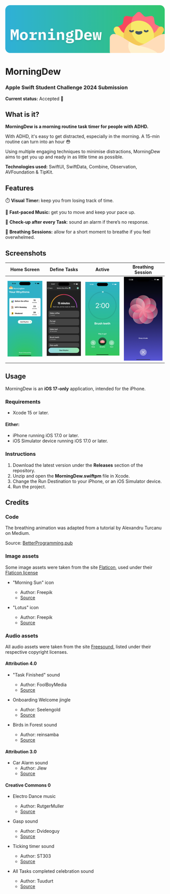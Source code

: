 <img src="GitHub Resources/Header.png" alt="App Header Image">

# MorningDew
### Apple Swift Student Challenge 2024 Submission
**Current status:** 
Accepted :tada:

## What is it?
**MorningDew is a morning routine task timer for people with ADHD.**

With ADHD, it's easy to get distracted, especially in the morning. A 15-min routine can turn into an hour :flushed:

Using multiple engaging techniques to minimise distractions, MorningDew aims to get you up and ready in as little time as possible.

**Technologies used:** SwiftUI, SwiftData, Combine, Observation, AVFoundation & TipKit.

## Features

:stopwatch: **Visual Timer:** keep you from losing track of time.

:musical_note: **Fast-paced Music:** get you to move and keep your pace up.

:rotating_light: **Check-up after every Task**: sound an alarm if there’s no response.

:lotus_position: **Breathing Sessions:** allow for a short moment to breathe if you feel overwhelmed.

## Screenshots

| Home Screen | Define Tasks | Active | Breathing Session |
| ------------- | ------------- | ------------- | ------------- |
| <img src="GitHub Resources/Screenshots/HomeScreen.png" width="236" alt="Home Screen View"> | <img src="GitHub Resources/Screenshots/Detail.png" width="236" alt="Rhythm Detail View"> | <img src="GitHub Resources/Screenshots/Active.png" width="236" alt="Rhythm when Active View"> |  <img src="GitHub Resources/Screenshots/Breathe.png" width="236" alt="Breathing Session View">  |

## Usage
MorningDew is an **iOS 17-only** application, intended for the iPhone.

### Requirements
- Xcode 15 or later.
#### Either:
- iPhone running iOS 17.0 or later.
- iOS Simulator device running iOS 17.0 or later.

### Instructions
1. Download the latest version under the **Releases** section of the repository.
2. Unzip and open the **MorningDew.swiftpm** file in Xcode.
3. Change the Run Destination to your iPhone, or an iOS Simulator device.
4. Run the project.


## Credits

### Code
The breathing animation was adapted from a tutorial by Alexandru Turcanu on Medium.

Source: [BetterProgramming.pub](https://betterprogramming.pub/recreating-apples-breathing-animation-in-swiftui-part-1-3848c5558fb6)

### Image assets
Some image assets were taken from the site [Flaticon](https://www.flaticon.com/), used under their [Flaticon license](https://www.freepikcompany.com/legal#nav-flaticon)

- "Morning Sun" icon 
  - Author: Freepik
  - [Source](https://www.flaticon.com/free-icon/dawn_10910606?term=sunrise+sun&page=1&position=77&origin=tag&related_id=10910606)

- "Lotus" icon
  - Author: Freepik
  - [Source](https://www.flaticon.com/free-icon/lotus_2982182?term=yoga&related_id=2982182)

### Audio assets
All audio assets were taken from the site [Freesound](https://freesound.org/), listed under their respective copyright licenses.

#### Attribution 4.0

- "Task Finished" sound
  - Author: FoolBoyMedia
  - [Source](https://freesound.org/people/FoolBoyMedia/sounds/352661/)

- Onboarding Welcome jingle
  - Author: Seelengold
  - [Source](https://freesound.org/people/Seelengold/sounds/682790/)

- Birds in Forest sound
  - Author: reinsamba
  - [Source](https://freesound.org/people/reinsamba/sounds/18765/)

#### Attribution 3.0

- Car Alarm sound
  - Author: Jlew
  - [Source](https://freesound.org/people/Jlew/sounds/53840/)

#### Creative Commons 0

- Electro Dance music
  - Author: RutgerMuller
  - [Source](https://freesound.org/people/RutgerMuller/sounds/51239/)

- Gasp sound
  - Author: Dvideoguy
  - [Source](https://freesound.org/people/Dvideoguy/sounds/207779/)

- Ticking timer sound
  - Author: ST303
  - [Source](https://freesound.org/people/ST303/sounds/171043/)

- All Tasks completed celebration sound
  - Author: Tuudurt
  - [Source](https://freesound.org/people/Tuudurt/sounds/275104/)
